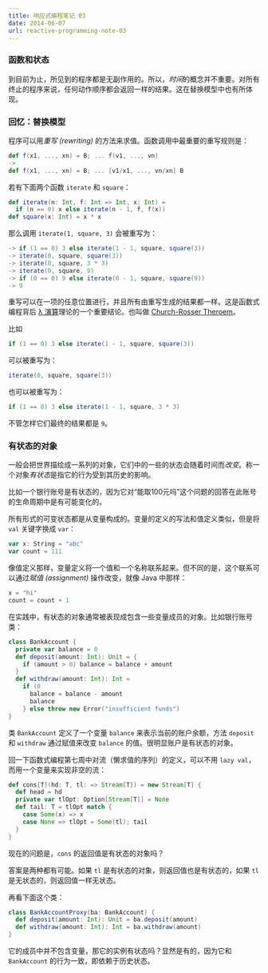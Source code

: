 ```yaml
---
title: 响应式编程笔记 03
date: 2014-06-07
url: reactive-programming-note-03
---
```



### 函数和状态

到目前为止，所见到的程序都是无副作用的。所以，*时间*的概念并不重要。对所有终止的程序来说，任何动作顺序都会返回一样的结果。这在替换模型中也有所体现。

### 回忆：替换模型

程序可以用*重写 (rewriting)* 的方法来求值。函数调用中最重要的重写规则是：

``` scala
def f(x1, ..., xn) = B; ... f(v1, ..., vn)
->
def f(x1, ..., xn) = B; ... [v1/x1, ..., vn/xn] B
```

<!-- more -->

若有下面两个函数 `iterate` 和 `square`：

``` scala
def iterate(n: Int, f: Int => Int, x: Int) =
  if (n == 0) x else iterate(n - 1, f, f(x))
def square(x: Int) = x * x
```

那么调用 `iterate(1, square, 3)` 会被重写为：

``` scala
-> if (1 == 0) 3 else iterate(1 - 1, square, square(3))
-> iterate(0, square, square(3))
-> iterate(0, square, 3 * 3)
-> iterate(0, square, 9)
-> if (0 == 0) 9 else iterate(0 - 1, square, square(9))
-> 9
```

重写可以在一项的任意位置进行，并且所有由重写生成的结果都一样。这是函数式编程背后 [λ 演算](http://stormluke.me/reactive-programming-note-03/http://zh.wikipedia.org/wiki/%CE%9B%E6%BC%94%E7%AE%97)理论的一个重要结论。也叫做 [Church-Rosser Theroem](http://stormluke.me/reactive-programming-note-03/http://en.wikipedia.org/wiki/Church%E2%80%93Rosser_theorem)。

比如

``` scala
if (1 == 0) 3 else iterate(1 - 1, square, square(3))
```

可以被重写为：

``` scala
iterate(0, square, square(3))
```

也可以被重写为：

``` scala
if (1 == 0) 3 else iterate(1 - 1, square, 3 * 3)
```

不管怎样它们最终的结果都是 `9`。

### 有状态的对象

一般会把世界描绘成一系列的对象，它们中的一些的状态会随着时间而*改变*。称一个对象*有状态*是指它的行为受到其历史的影响。

比如一个银行账号是有状态的，因为它对“能取100元吗”这个问题的回答在此账号的生命周期中是有可能变化的。

所有形式的可变状态都是从变量构成的。变量的定义的写法和值定义类似，但是将 `val` 关键字换成 `var`：

``` scala
var x: String = "abc"
var count = 111
```

像值定义那样，变量定义将一个值和一个名称联系起来。但不同的是，这个联系可以通过*赋值 (assignment)* 操作改变，就像 Java 中那样：

``` scala
x = "hi"
count = count + 1
```

在实践中，有状态的对象通常被表现成包含一些变量成员的对象。比如银行账号类：

``` scala
class BankAccount {
  private var balance = 0
  def deposit(amount: Int): Unit = {
    if (amount > 0) balance = balance + amount
  }
  def withdraw(amount: Int): Int =
    if (0 
      balance = balance - amount
      balance
    } else throw new Error("insufficient funds")
}
```

类 `BankAccount` 定义了一个变量 `balance` 来表示当前的账户余额，方法 `deposit` 和 `withdraw` 通过赋值来改变 `balance` 的值。很明显账户是有状态的对象。

回一下函数式编程第七周中对流（懒求值的序列）的定义，可以不用 `lazy val`，而用一个变量来实现非空的流：

``` scala
def cons[T](hd: T, tl: => Stream[T]) = new Stream[T] {
  def head = hd
  private var tlOpt: Option[Stream[T]] = None
  def tail: T = tlOpt match {
    case Some(x) => x
    case None => tlOpt = Some(tl); tail
  }
}
```

现在的问题是，`cons` 的返回值是有状态的对象吗？

答案是两种都有可能。如果 `tl` 是有状态的对象，则返回值也是有状态的，如果 `tl` 是无状态的，则返回值一样无状态。

再看下面这个类：

``` scala
class BankAccountProxy(ba: BankAccount) {
  def deposit(amount: Int): Unit = ba.deposit(amount)
  def withdraw(amount: Int): Int = ba.withdraw(amount)
}
```

它的成员中并不包含变量，那它的实例有状态吗？显然是有的，因为它和 `BankAccount` 的行为一致，即依赖于历史状态。


